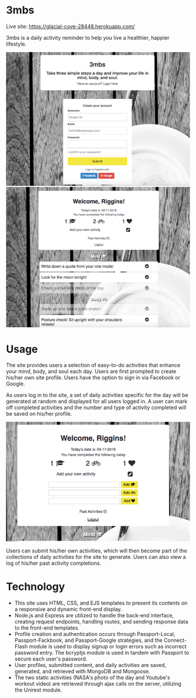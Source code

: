 # 3mbs

Live site: https://glacial-cove-28448.herokuapp.com/

3mbs is a daily activity reminder to help you live a healthier, happier lifestyle.

![](public/3mbs-index.png)
![](public/3mbs-login.png)

# Usage

The site provides users a selection of easy-to-do activities that enhance your mind, body, and soul each day. Users are first prompted to create his/her own site profile. Users have the option to sign in via Facebook or Google.

As users log in to the site, a set of daily activities specific for the day will be generated at random and displayed for all users logged in. A user can mark off completed activities and the number and type of activity completed will be saved on his/her profile. 

![](public/3mbs-add-activities.png)

Users can submit his/her own activities, which will then become part of the collections of daily activities for the site to generate. Users can also view a log of his/her past activity completions.

# Technology

- This site uses HTML, CSS, and EJS templates to present its contents on a responsive and dynamic front-end display.
- Node.js and Express are utilized to handle the back-end interface, creating request endpoints, handling routes, and sending response data to the front-end templates. 
- Profile creation and authentication occurs through Passport-Local, Passport-Fackbook, and Passport-Google strategies, and the Connect-Flash module is used to display signup or login errors such as incorrect password entry. The bcryptjs module is used in tandem with Passport to secure each user's password.
- User profiles, submitted content, and daily activities are saved, generated, and retrieved with MongoDB and Mongoose.
- The two static activities (NASA's photo of the day and Youtube's workout video) are retrieved through ajax calls on the server, utilizing the Unirest module.

